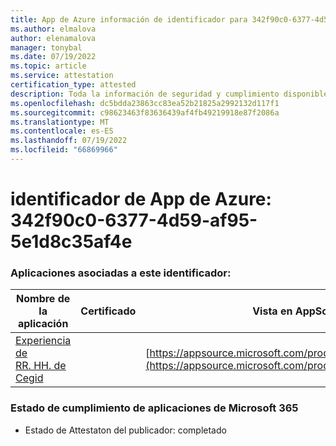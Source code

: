 ```yaml
---
title: App de Azure información de identificador para 342f90c0-6377-4d59-af95-5e1d8c35af4e
ms.author: elmalova
author: elenamalova
manager: tonybal
ms.date: 07/19/2022
ms.topic: article
ms.service: attestation
certification_type: attested
description: Toda la información de seguridad y cumplimiento disponible para 342f90c0-6377-4d59-af95-5e1d8c35af4e.
ms.openlocfilehash: dc5bdda23863cc83ea52b21825a2992132d117f1
ms.sourcegitcommit: c98623463f83636439af4fb49219918e87f2086a
ms.translationtype: MT
ms.contentlocale: es-ES
ms.lasthandoff: 07/19/2022
ms.locfileid: "66869966"
---
```

# <a name="azure-app-id-342f90c0-6377-4d59-af95-5e1d8c35af4e"></a>identificador de App de Azure: 342f90c0-6377-4d59-af95-5e1d8c35af4e


### <a name="apps-associated-with-this-id"></a>Aplicaciones asociadas a este identificador:
| **Nombre de la aplicación** | **Certificado** | **Vista en AppSource** |
|--------------|---------------|-----------------------|
| [Experiencia de RR. HH. de Cegid](../forward/WA200004302.md) |  | [https://appsource.microsoft.com/product/office/WA200004302](https://appsource.microsoft.com/product/office/WA200004302) |

### <a name="microsoft-365-app-compliance-status"></a>Estado de cumplimiento de aplicaciones de Microsoft 365
- Estado de Attestaton del publicador: completado
